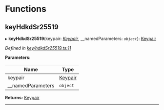 

# Functions

<a id="keyhdkdsr25519"></a>

##  keyHdkdSr25519

▸ **keyHdkdSr25519**(keypair: *[Keypair](_types_.md#keypair)*, __namedParameters: *`object`*): [Keypair](_types_.md#keypair)

*Defined in [key/hdkdSr25519.ts:11](https://github.com/polkadot-js/common/blob/d8b3021/packages/util-crypto/src/key/hdkdSr25519.ts#L11)*

**Parameters:**

| Name | Type |
| ------ | ------ |
| keypair | [Keypair](_types_.md#keypair) |
| __namedParameters | `object` |

**Returns:** [Keypair](_types_.md#keypair)

___

